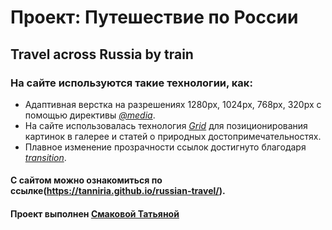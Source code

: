 # Проект: Путешествие по России
## Travel across Russia by train

### На сайте используются такие технологии, как:
* Адаптивная верстка на разрешениях 1280px, 1024px, 768px, 320px с помощью директивы [*@media*](https://developer.mozilla.org/ru/docs/Web/CSS/@media).
* На сайте использовалась технология [*Grid*](https://developer.mozilla.org/ru/docs/Web/CSS/CSS_Grid_Layout/Basic_Concepts_of_Grid_Layout) для позиционирования картинок в галерее и статей о природных достопримечательностях.
* Плавное изменение прозрачности ссылок достигнуто благодаря [*transition*](https://developer.mozilla.org/ru/docs/Web/CSS/transition).

#### С сайтом можно ознакомиться по ссылке(https://tanniria.github.io/russian-travel/).
#### Проект выполнен [**Смаковой Татьяной**](https://vk.com/id221691656)
